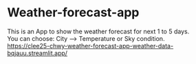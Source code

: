 # Weather-forecast-app
This is an App to show the weather forecast for next 1 to 5 days. <br>
You can choose: City --> Temperature or Sky condition.
<br>
https://clee25-chwy-weather-forecast-app-weather-data-bqjauu.streamlit.app/
